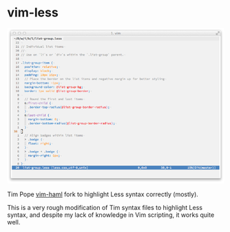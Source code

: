 vim-less
========

![vim-less syntax highlighting](vim.png)

Tim Pope [vim-haml](http://www.vim.org/scripts/script.php?script_id=1433) fork to highlight Less syntax correctly (mostly).

This is a very rough modification of Tim syntax files to highlight Less syntax, and despite my lack of knowledge in Vim scripting, it works quite well.
